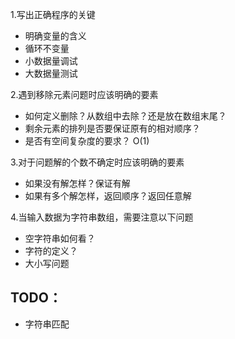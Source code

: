 1.写出正确程序的关键

* 明确变量的含义
* 循环不变量
* 小数据量调试
* 大数据量测试

2.遇到移除元素问题时应该明确的要素

* 如何定义删除？从数组中去除？还是放在数组末尾？
* 剩余元素的排列是否要保证原有的相对顺序？
* 是否有空间复杂度的要求？ O(1)

3.对于问题解的个数不确定时应该明确的要素

* 如果没有解怎样？保证有解
* 如果有多个解怎样，返回顺序？返回任意解

4.当输入数据为字符串数组，需要注意以下问题

* 空字符串如何看？
* 字符的定义？
* 大小写问题

## TODO：

* 字符串匹配
